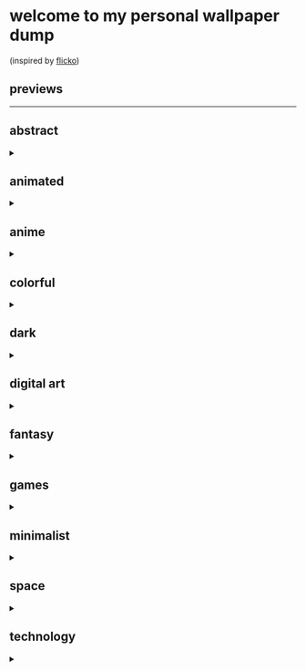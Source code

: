 
# welcome to my personal wallpaper dump
(inspired by [flicko](https://github.com/flickowoa/kabegami))

## previews
<hr>
<p align="center">


## abstract
<details><summary></summary>
</details>

## animated
<details><summary></summary>
</details>

## anime
<details><summary></summary>
</details>

## colorful
<details><summary></summary>
<img src="./wallpapers/colorful/beach.jpg" title = "beach"><br>
</details>

## dark
<details><summary></summary>
</details>

## digital art
<details><summary></summary>
</details>

## fantasy
<details><summary></summary>
</details>

## games
<details><summary></summary>
</details>

## minimalist
<details><summary></summary>
</details>

## space
<details><summary></summary>
</details>

## technology
<details><summary></summary>
</details>


</p>
